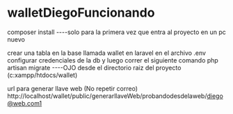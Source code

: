 # walletDiegoFuncionando
composer install
 ----solo para la primera vez que entra al proyecto en un pc nuevo


crear una tabla en la base llamada wallet
en laravel en el archivo .env configurar credenciales de la db
y luego correr el siguiente comando
php artisan migrate
----OJO desde el directorio raiz del proyecto  (c:xampp/htdocs/wallet)


url para generar llave web (No repetir correo)
http://localhost/wallet/public/generarllaveWeb/probandodesdelaweb/diego@web.com1
